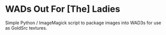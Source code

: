 # WADs Out For [The] Ladies
Simple Python / ImageMagick script to package images into WAD3s for use as GoldSrc textures.
